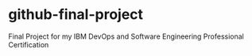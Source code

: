 # github-final-project
Final Project for my IBM DevOps and Software Engineering Professional Certification
